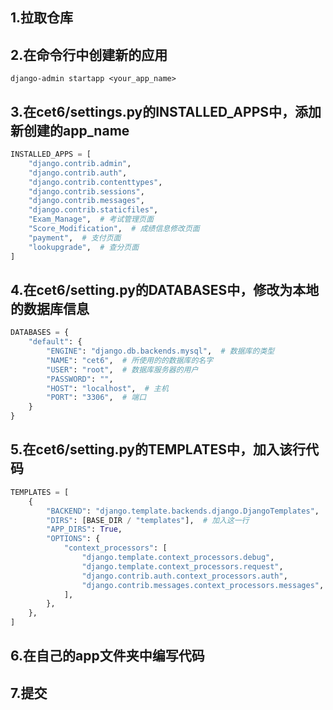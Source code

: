 ## 1.拉取仓库
## 2.在命令行中创建新的应用
```
django-admin startapp <your_app_name>
```
## 3.在cet6/settings.py的INSTALLED_APPS中，添加新创建的app_name
```python
INSTALLED_APPS = [
    "django.contrib.admin",
    "django.contrib.auth",
    "django.contrib.contenttypes",
    "django.contrib.sessions",
    "django.contrib.messages",
    "django.contrib.staticfiles",
    "Exam_Manage",  # 考试管理页面
    "Score_Modification",  # 成绩信息修改页面
    "payment",  # 支付页面
    "lookupgrade",  # 查分页面
]
```
## 4.在cet6/setting.py的DATABASES中，修改为本地的数据库信息
```python
DATABASES = {
    "default": {
        "ENGINE": "django.db.backends.mysql",  # 数据库的类型
        "NAME": "cet6",  # 所使用的的数据库的名字
        "USER": "root",  # 数据库服务器的用户
        "PASSWORD": "",
        "HOST": "localhost",  # 主机
        "PORT": "3306",  # 端口
    }
}
```
## 5.在cet6/setting.py的TEMPLATES中，加入该行代码
```python
TEMPLATES = [
    {
        "BACKEND": "django.template.backends.django.DjangoTemplates",
        "DIRS": [BASE_DIR / "templates"],  # 加入这一行
        "APP_DIRS": True,
        "OPTIONS": {
            "context_processors": [
                "django.template.context_processors.debug",
                "django.template.context_processors.request",
                "django.contrib.auth.context_processors.auth",
                "django.contrib.messages.context_processors.messages",
            ],
        },
    },
]
```
## 6.在自己的app文件夹中编写代码
## 7.提交
